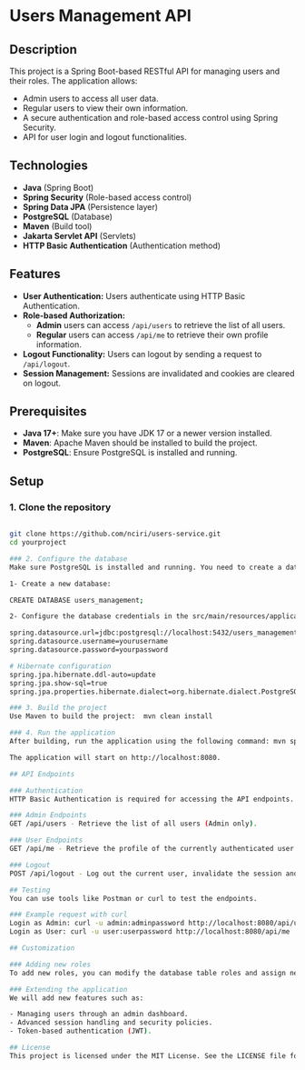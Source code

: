 # Users Management API

## Description

This project is a Spring Boot-based RESTful API for managing users and their roles. The application allows:
- Admin users to access all user data.
- Regular users to view their own information.
- A secure authentication and role-based access control using Spring Security.
- API for user login and logout functionalities.

## Technologies

- **Java** (Spring Boot)
- **Spring Security** (Role-based access control)
- **Spring Data JPA** (Persistence layer)
- **PostgreSQL** (Database)
- **Maven** (Build tool)
- **Jakarta Servlet API** (Servlets)
- **HTTP Basic Authentication** (Authentication method)

## Features

- **User Authentication:** Users authenticate using HTTP Basic Authentication.
- **Role-based Authorization:**
  - **Admin** users can access `/api/users` to retrieve the list of all users.
  - **Regular** users can access `/api/me` to retrieve their own profile information.
- **Logout Functionality:** Users can logout by sending a request to `/api/logout`.
- **Session Management:** Sessions are invalidated and cookies are cleared on logout.

## Prerequisites

- **Java 17+**: Make sure you have JDK 17 or a newer version installed.
- **Maven**: Apache Maven should be installed to build the project.
- **PostgreSQL**: Ensure PostgreSQL is installed and running.

## Setup

### 1. Clone the repository
```bash

git clone https://github.com/nciri/users-service.git
cd yourproject

### 2. Configure the database
Make sure PostgreSQL is installed and running. You need to create a database and configure the connection details.

1- Create a new database:

CREATE DATABASE users_management;

2- Configure the database credentials in the src/main/resources/application.properties file:

spring.datasource.url=jdbc:postgresql://localhost:5432/users_management
spring.datasource.username=yourusername
spring.datasource.password=yourpassword

# Hibernate configuration
spring.jpa.hibernate.ddl-auto=update
spring.jpa.show-sql=true
spring.jpa.properties.hibernate.dialect=org.hibernate.dialect.PostgreSQLDialect

### 3. Build the project
Use Maven to build the project:  mvn clean install

### 4. Run the application
After building, run the application using the following command: mvn spring-boot:run

The application will start on http://localhost:8080.

## API Endpoints

### Authentication
HTTP Basic Authentication is required for accessing the API endpoints.

### Admin Endpoints
GET /api/users - Retrieve the list of all users (Admin only).

### User Endpoints
GET /api/me - Retrieve the profile of the currently authenticated user (User only).

### Logout
POST /api/logout - Log out the current user, invalidate the session and delete cookies.

## Testing
You can use tools like Postman or curl to test the endpoints.

### Example request with curl
Login as Admin: curl -u admin:adminpassword http://localhost:8080/api/users
Login as User: curl -u user:userpassword http://localhost:8080/api/me

## Customization

### Adding new roles
To add new roles, you can modify the database table roles and assign new roles to users via the user_roles table.

### Extending the application
We will add new features such as:

- Managing users through an admin dashboard.
- Advanced session handling and security policies.
- Token-based authentication (JWT).

## License
This project is licensed under the MIT License. See the LICENSE file for details.



